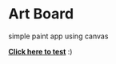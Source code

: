 # Art Board

simple paint app using canvas

**[Click here to test](https://arshalabbas.github.io/art-board/)** :)
